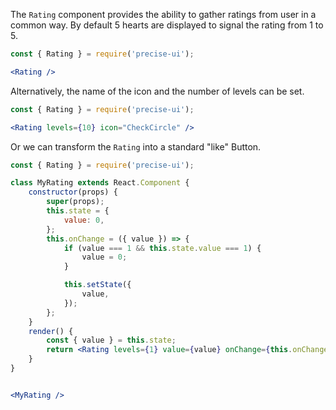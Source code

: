 The `Rating` component provides the ability to gather ratings from user in a common way. By default 5 hearts are displayed to signal the rating from 1 to 5.

```jsx
const { Rating } = require('precise-ui');

<Rating />
```

Alternatively, the name of the icon and the number of levels can be set.

```jsx
const { Rating } = require('precise-ui');

<Rating levels={10} icon="CheckCircle" />
```

Or we can transform the `Rating` into a standard "like" Button.

```jsx
const { Rating } = require('precise-ui');

class MyRating extends React.Component {
	constructor(props) {
    	super(props);
    	this.state = {
    		value: 0,
        };
        this.onChange = ({ value }) => {
        	if (value === 1 && this.state.value === 1) {
            	value = 0;
            }

        	this.setState({
            	value,
            });
        };
    }
	render() {
    	const { value } = this.state;
    	return <Rating levels={1} value={value} onChange={this.onChange} />
    }
}


<MyRating />
```
